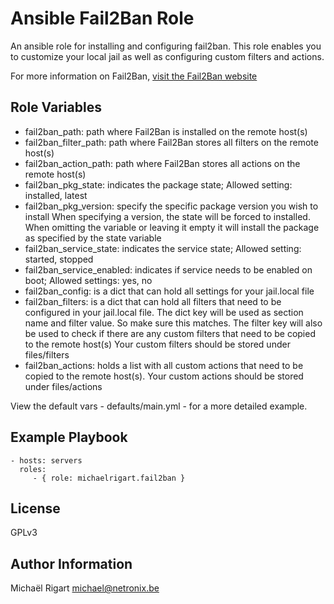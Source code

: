 Ansible Fail2Ban Role
=====================

An ansible role for installing and configuring fail2ban. This role enables you to customize your local jail as well
as configuring custom filters and actions.

For more information on Fail2Ban, [visit the Fail2Ban website](http://www.fail2ban.org/wiki/index.php/Main_Page)

Role Variables
--------------

- fail2ban_path: path where Fail2Ban is installed on the remote host(s)
- fail2ban_filter_path: path where Fail2Ban stores all filters on the remote host(s)
- fail2ban_action_path: path where Fail2Ban stores all actions on the remote host(s)
- fail2ban_pkg_state: indicates the package state; Allowed setting: installed, latest
- fail2ban_pkg_version: specify the specific package version you wish to install
When specifying a version, the state will be forced to installed. When omitting the variable or leaving it empty
it will install the package as specified by the state variable 
- fail2ban_service_state: indicates the service state; Allowed setting: started, stopped 
- fail2ban_service_enabled: indicates if service needs to be enabled on boot; Allowed settings: yes, no
- fail2ban_config: is a dict that can hold all settings for your jail.local file
- fail2ban_filters: is a dict that can hold all filters that need to be configured in your jail.local file.
The dict key will be used as section name and filter value. So make sure this matches. 
The filter key will also be used to check if there are any custom filters that need to be copied to the remote host(s)
Your custom filters should be stored under files/filters
- fail2ban_actions: holds a list with all custom actions that need to be copied to the remote host(s). 
Your custom actions should be stored under files/actions

View the default vars - defaults/main.yml - for a more detailed example.


Example Playbook
-------------------------

    - hosts: servers
      roles:
         - { role: michaelrigart.fail2ban }

License
-------

GPLv3

Author Information
------------------

Michaël Rigart <michael@netronix.be>